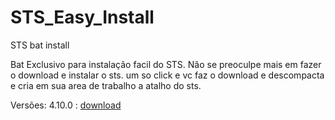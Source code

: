 # STS_Easy_Install
STS bat install


Bat Exclusivo para instalação facil do STS. Não se preoculpe mais em fazer o download e instalar o sts.
um so click e vc faz o download e descompacta e cria em sua area de trabalho a atalho do sts.

Versões:
  4.10.0 : <a href="https://github.com/adamis/STS_Easy_Install/blob/main/4.10.0.RELEASE.bat" download="4.10.0.RELEASE.bat">download</a>
